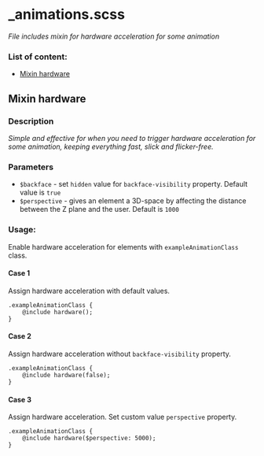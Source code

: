 # _animations.scss
_File includes mixin for hardware acceleration for some animation_

### List of content:

- [Mixin hardware](#mixin-hardware)

## Mixin hardware

### Description
_Simple and effective for when you need to trigger hardware acceleration for some animation, keeping everything fast, slick and flicker-free._

### Parameters
- `$backface` - set `hidden` value for `backface-visibility` property. Default value is `true`
- `$perspective` - gives an element a 3D-space by affecting the distance between the Z plane and the user. Default is `1000`

### Usage: 

Enable hardware acceleration for elements with `exampleAnimationClass` class. 


#### Case 1
Assign hardware acceleration with default values. 

```
.exampleAnimationClass {
    @include hardware();
}
```

#### Case 2
Assign hardware acceleration without `backface-visibility` property. 

```
.exampleAnimationClass {
    @include hardware(false);
}
```

#### Case 3
Assign hardware acceleration. Set custom value `perspective` property.

```
.exampleAnimationClass {
    @include hardware($perspective: 5000);
}
```